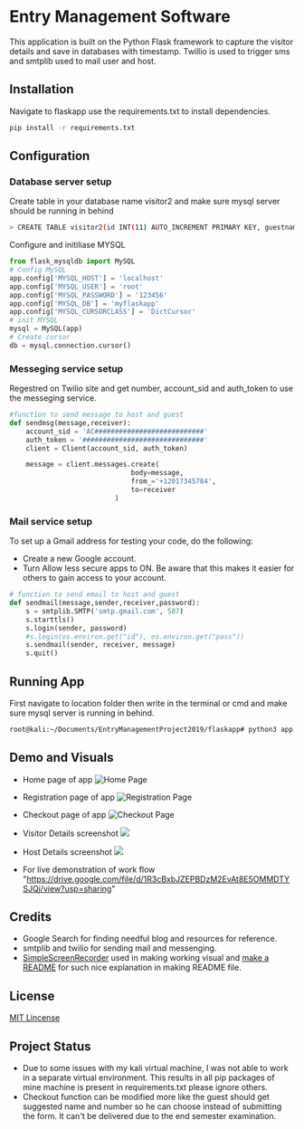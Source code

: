 # Entry Management Software

This application is built on the Python Flask framework to capture the visitor details and save in databases with timestamp. Twillio is used to trigger sms and smtplib used to  mail user and host.

## Installation

Navigate to flaskapp use the requirements.txt to install dependencies.

```bash
pip install -r requirements.txt
```

## Configuration

### Database server setup 

Create table in your database name visitor2 and make sure mysql server should be running in behind
```bash
> CREATE TABLE visitor2(id INT(11) AUTO_INCREMENT PRIMARY KEY, guestname VARCHAR(100), guestemail VARCHAR(100),guestphone VARCHAR(10), hostname VARCHAR(100), hostemail VARCHAR(100) , hostphone VARCHAR(10), checkin VARCHAR(100), checkout VARCHAR(100), visitedaddress VARCHAR(300) , register_date TIMESTAMP DEFAULT CURRENT_TIMESTAMP);
```
Configure and initiliase MYSQL
```python
from flask_mysqldb import MySQL
# Config MySQL
app.config['MYSQL_HOST'] = 'localhost'
app.config['MYSQL_USER'] = 'root'
app.config['MYSQL_PASSWORD'] = '123456'
app.config['MYSQL_DB'] = 'myflaskapp'
app.config['MYSQL_CURSORCLASS'] = 'DictCursor'
# init MYSQL
mysql = MySQL(app)
# Create cursor
db = mysql.connection.cursor()
```
### Messeging service setup
Regestred on Twilio site and get number, account_sid and auth_token to use the messeging service.

```python
#function to send message to host and guest
def sendmsg(message,receiver):
    account_sid = 'AC###########################'
    auth_token = '##############################'
    client = Client(account_sid, auth_token)

    message = client.messages.create(
                              body=message,
                              from_='+12017345784',
                              to=receiver
                          ) 
```
### Mail service setup

To set up a Gmail address for testing your code, do the following:
- Create a new Google account.
- Turn Allow less secure apps to ON. Be aware that this makes it easier for others to gain access to your account.

```python
# function to send email to host and guest
def sendmail(message,sender,receiver,password):
    s = smtplib.SMTP('smtp.gmail.com', 587)
    s.starttls()
    s.login(sender, password)
    #s.login(os.environ.get("id"), os.environ.get("pass"))
    s.sendmail(sender, receiver, message)
    s.quit()
```
## Running App
First navigate to location folder then write in the terminal or cmd and make sure mysql server is running in behind.
```bash
root@kali:~/Documents/EntryManagementProject2019/flaskapp# python3 app.py
```

## Demo and Visuals
- Home page of app
![Home Page](/screenshots/HomePage.png)

- Registration page of app
![Registration Page](/screenshots/RegistrationPage.png)

- Checkout page of app
![Checkout Page](/screenshots/CheckoutPage.png)

- Visitor Details screenshot
![](/screenshots/VisitorDetails.jpeg)

- Host Details screenshot
![](/screenshots/HostDetails.jpeg)

- For live demonstration of work flow "https://drive.google.com/file/d/1R3cBxbJZEPBDzM2EvAt8E5OMMDTYSJQj/view?usp=sharing"


## Credits
- Google Search for finding needful blog and resources for reference.
- smtplib and twilio for sending mail and messenging.
- [SimpleScreenRecorder](https://www.maartenbaert.be/simplescreenrecorder/) used in making working visual and [make a README](https://www.makeareadme.com/) for such nice explanation in making README file.

## License
[MIT Lincense](https://choosealicense.com/licenses/mit/)

## Project Status
- Due to some issues with my kali virtual machine, I was not able to work in a separate virtual environment. This results in all pip packages of mine machine is present in requirements.txt please ignore others.
- Checkout function can be modified more like the guest should get suggested name and number so he can choose instead of submitting the form. It can't be delivered due to the end semester examination.